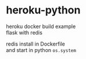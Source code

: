 # heroku-python

heroku docker build example  
flask with redis

redis install in Dockerfile  
and start in python ``os.system``
